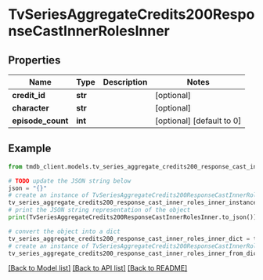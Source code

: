 # TvSeriesAggregateCredits200ResponseCastInnerRolesInner


## Properties

Name | Type | Description | Notes
------------ | ------------- | ------------- | -------------
**credit_id** | **str** |  | [optional] 
**character** | **str** |  | [optional] 
**episode_count** | **int** |  | [optional] [default to 0]

## Example

```python
from tmdb_client.models.tv_series_aggregate_credits200_response_cast_inner_roles_inner import TvSeriesAggregateCredits200ResponseCastInnerRolesInner

# TODO update the JSON string below
json = "{}"
# create an instance of TvSeriesAggregateCredits200ResponseCastInnerRolesInner from a JSON string
tv_series_aggregate_credits200_response_cast_inner_roles_inner_instance = TvSeriesAggregateCredits200ResponseCastInnerRolesInner.from_json(json)
# print the JSON string representation of the object
print(TvSeriesAggregateCredits200ResponseCastInnerRolesInner.to_json())

# convert the object into a dict
tv_series_aggregate_credits200_response_cast_inner_roles_inner_dict = tv_series_aggregate_credits200_response_cast_inner_roles_inner_instance.to_dict()
# create an instance of TvSeriesAggregateCredits200ResponseCastInnerRolesInner from a dict
tv_series_aggregate_credits200_response_cast_inner_roles_inner_from_dict = TvSeriesAggregateCredits200ResponseCastInnerRolesInner.from_dict(tv_series_aggregate_credits200_response_cast_inner_roles_inner_dict)
```
[[Back to Model list]](../README.md#documentation-for-models) [[Back to API list]](../README.md#documentation-for-api-endpoints) [[Back to README]](../README.md)


